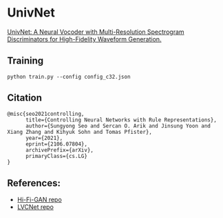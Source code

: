 # UnivNet
[UnivNet: A Neural Vocoder with Multi-Resolution Spectrogram Discriminators for High-Fidelity Waveform Generation.](https://arxiv.org/abs/2106.07889)

## Training
```
python train.py --config config_c32.json
```
## Citation
```
@misc{seo2021controlling,
      title={Controlling Neural Networks with Rule Representations}, 
      author={Sungyong Seo and Sercan O. Arik and Jinsung Yoon and Xiang Zhang and Kihyuk Sohn and Tomas Pfister},
      year={2021},
      eprint={2106.07804},
      archivePrefix={arXiv},
      primaryClass={cs.LG}
}
```

## References:
* [Hi-Fi-GAN repo](https://github.com/jik876/hifi-gan)
* [LVCNet repo](https://github.com/ZENGZHEN-TTS/LVCNet)
